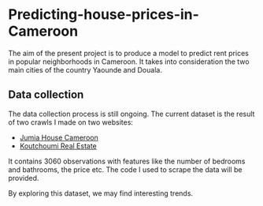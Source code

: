 # Predicting-house-prices-in-Cameroon
The aim of the present project is to produce a model to predict rent prices in popular neighborhoods in Cameroon. It takes into consideration the two main cities of the country Yaounde and Douala. 
## Data collection
The data collection process is still ongoing. The current dataset is the result of two crawls I made on two websites:
- [Jumia House Cameroon](http://house.jumia.cm/apartment/rent/?page=)
- [Koutchoumi Real Estate](http://www.koutchoumi.com/en/main/showResults?page=)

It contains 3060 observations with features like the number of bedrooms and bathrooms, the price etc. The code I used to scrape the data will be provided.

By exploring this dataset, we may find interesting trends.
